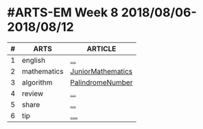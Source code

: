 #ARTS-EM Week 8 2018/08/06-2018/08/12
=================================

| # | ARTS | ARTICLE |
|---| ----- | ---------- |
|1|english|[...](../english/)|
|2|mathematics|[JuniorMathematics](../mathematics/JuniorMathematics.md)|
|3|algorithm|[PalindromeNumber](../algorithm/src/PalindromeNumber.java)|
|4|review|[...]()|
|5|share|[...](../share/c_programing_language/)|
|6|tip|[....](../tip/EffectiveJava/)|


